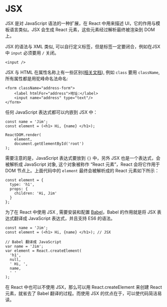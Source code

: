 # JSX

JSX 是对 JavaScript 语法的一种扩展，在 React 中用来描述 UI，它的作用与模板语言类似。JSX 会生成 React 元素，这些元素经过解析最终被渲染到 DOM 上。

JSX 的语法与 XML 类似, 可以自行定义标签，但是标签一定要闭合，例如在JSX中 `input` 必须要用 `/` 关闭。 
	
	<input /> 
	
JSX 与 HTML 在属性名称上有一些区别([相关文档](https://facebook.github.io/react/docs/dom-elements.html)), 例如 `class` 要用 `className`, 所有属性都是用驼峰命名法命名:

	<form className="address-form">
		<label htmlFor="address">地址:</label>
		<input name="address" type="text"/>
	</form>



任何 JavaScript 表达式都可以内嵌到 JSX 中：

	const name = 'Jim';
	const element = (<h1> Hi, {name} </h1>);
	
	ReactDOM.render(
  		element,
  		document.getElementById('root')
	);

	
需要注意的是，JavaScript 表达式要放到 `{}` 中，另外 JSX 也是一个表达式，会被解析成 JavaScript 对象, 这个对象被称作 “React 元素”，React 会将它作用于 DOM 节点上。上面代码中的 `element` 最终会被解析成的 React 元素如下所示：

	const element = {
	  type: 'h1',
	  props: {
	    children: 'Hi, Jim'
	  }
	};


为了在 React 中使用 JSX , 需要安装和配置 [Babel](http://babeljs.io/)，Babel 的作用就是将 JSX 表达式翻译成 JavaScript 表达式，并且支持 ES6 的语法。

	const name = 'Jim';
	const element = (<h1> Hi, {name} </h1>); // JSX
	
	// Babel 翻译成 JavaScript
	var name = 'Jim';
	var element = React.createElement(
	  'h1',
	  null,
	  ' Hi, ',
	  name,
	  ' '
	);
	
在 React 中也可以不使用 JSX，那么可以用 React.createElement 来创建 React 元素，就省去了 Babel 翻译的过程。而使用 JSX 的优点在于，可以使代码简洁易读。
